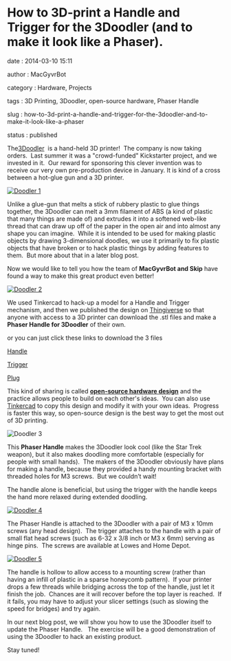 How to 3D-print a Handle and Trigger for the 3Doodler (and to make it look like a Phaser).
==========================================================================================

date
:   2014-03-10 15:11

author
:   MacGyvrBot

category
:   Hardware, Projects

tags
:   3D Printing, 3Doodler, open-source hardware, Phaser Handle

slug
:   how-to-3d-print-a-handle-and-trigger-for-the-3doodler-and-to-make-it-look-like-a-phaser

status
:   published

The[3Doodler](http://the3doodler.com/)  is a hand-held 3D printer!  The
company is now taking orders.  Last summer it was a "crowd-funded"
Kickstarter project, and we invested in it.  Our reward for sponsoring
this clever invention was to receive our very own pre-production device
in January. It is kind of a cross between a hot-glue gun and a 3D
printer.

[![Doodler
1](http://www.interlockroc.org/wp-content/uploads/2014/03/Doodler-1.png)](http://www.interlockroc.org/wp-content/uploads/2014/03/Doodler-1.png)

Unlike a glue-gun that melts a stick of rubbery plastic to glue things
together, the 3Doodler can melt a 3mm filament of ABS (a kind of plastic
that many things are made of) and extrudes it into a softened web-like
thread that can draw up off of the paper in the open air and into almost
any shape you can imagine.  While it is intended to be used for making
plastic objects by drawing 3-dimensional doodles, we use it primarily to
fix plastic objects that have broken or to hack plastic things by adding
features to them.  But more about that in a later blog post.

Now we would like to tell you how the team of **MacGyvrBot and Skip**
have found a way to make this great product even better!

[![Doodler
2](http://www.interlockroc.org/wp-content/uploads/2014/03/Doodler-2.png)](http://www.interlockroc.org/wp-content/uploads/2014/03/Doodler-2.png)

We used Tinkercad to hack-up a model for a Handle and Trigger mechanism,
and then we published the design on
[Thingiverse](http://www.thingiverse.com/thing:267091%20) so that anyone
with access to a 3D printer can download the .stl files and make a
**Phaser Handle for 3Doodler** of their own.

or you can just click these links to download the 3 files

[Handle](http://www.thingiverse.com/download:484759%20%20)

[Trigger](http://www.thingiverse.com/download:484760%20)

[Plug](http://www.thingiverse.com/download:484761)

This kind of sharing is called [**open-source hardware
design**](http://en.wikipedia.org/wiki/Open-source_hardware%20) and the
practice allows people to build on each other's ideas.  You can also use
[Tinkercad](https://tinkercad.com/things/6PYe7ez5NDC%20) to copy this
design and modify it with your own ideas.  Progress is faster this way,
so open-source design is the best way to get the most out of 3D
printing.

![Doodler
3](http://www.interlockroc.org/wp-content/uploads/2014/03/Doodler-3.jpg)

This **Phaser Handle** makes the 3Doodler look cool (like the Star Trek
weapon), but it also makes doodling more comfortable (especially for
people with small hands).  The makers of the 3Doodler obviously have
plans for making a handle, because they provided a handy mounting
bracket with threaded holes for M3 screws.  But we couldn’t wait!

The handle alone is beneficial, but using the trigger with the handle
keeps the hand more relaxed during extended doodling.

[![Doodler
4](http://www.interlockroc.org/wp-content/uploads/2014/03/Doodler-4.jpg)](http://www.interlockroc.org/wp-content/uploads/2014/03/Doodler-4.jpg)

The Phaser Handle is attached to the 3Doodler with a pair of M3 x 10mm
screws (any head design).  The trigger attaches to the handle with a
pair of small flat head screws (such as 6-32 x 3/8 inch or M3 x 6mm)
serving as hinge pins.  The screws are available at Lowes and Home
Depot.

[![Doodler
5](http://www.interlockroc.org/wp-content/uploads/2014/03/Doodler-5.jpg)](http://www.interlockroc.org/wp-content/uploads/2014/03/Doodler-5.jpg)

The handle is hollow to allow access to a mounting screw (rather than
having an infill of plastic in a sparse honeycomb pattern).  If your
printer drops a few threads while bridging across the top of the handle,
just let it finish the job.  Chances are it will recover before the top
layer is reached.  If it fails, you may have to adjust your slicer
settings (such as slowing the speed for bridges) and try again.

In our next blog post, we will show you how to use the 3Doodler itself
to update the Phaser Handle.   The exercise will be a good demonstration
of using the 3Doodler to hack an existing product.

Stay tuned!
